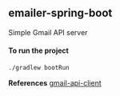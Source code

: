 emailer-spring-boot
----------------------------------------------
Simple Gmail API server

#### To run the project

```bash
./gradlew bootRun
```

**References**
[gmail-api-client](https://github.com/josdem/gmail-api-client)
